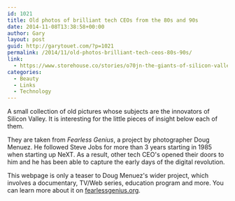 ```yaml
---
id: 1021
title: Old photos of brilliant tech CEOs from the 80s and 90s
date: 2014-11-08T13:38:58+00:00
author: Gary
layout: post
guid: http://garytouet.com/?p=1021
permalink: /2014/11/old-photos-brilliant-tech-ceos-80s-90s/
link:
  - https://www.storehouse.co/stories/o70jn-the-giants-of-silicon-valley
categories:
  - Beauty
  - Links
  - Technology
---
```

A small collection of old pictures whose subjects are the innovators of Silicon Valley. It is interesting for the little pieces of insight below each of them.

They are taken from <em>Fearless Genius</em>, a project by photographer Doug Menuez. He followed Steve Jobs for more than 3 years starting in 1985 when starting up NeXT. As a result, other tech CEO's opened their doors to him and he has been able to capture the early days of the digital revolution. 

This webpage is only a teaser to Doug Menuez's wider project, which involves a documentary, TV/Web series, education program and more. You can learn more about it on <a href="http://www.fearlessgenius.org/" title="Fearless Genius">fearlessgenius.org</a>.
